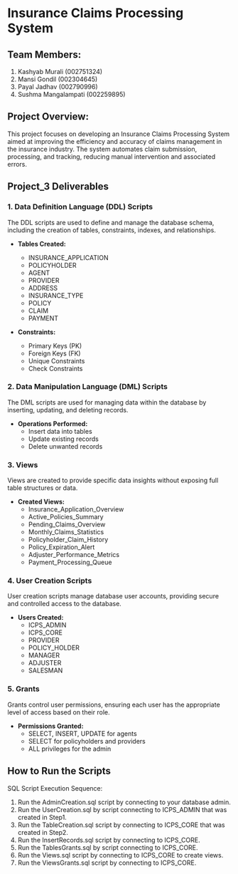 # Insurance Claims Processing System

## Team Members:
1. Kashyab Murali (002751324)
2. Mansi Gondil (002304645)
3. Payal Jadhav (002790996)
4. Sushma Mangalampati (002259895)

## Project Overview:
This project focuses on developing an Insurance Claims Processing System aimed at improving the efficiency and accuracy of claims management in the insurance industry. The system automates claim submission, processing, and tracking, reducing manual intervention and associated errors.

## Project_3 Deliverables

### 1. Data Definition Language (DDL) Scripts
The DDL scripts are used to define and manage the database schema, including the creation of tables, constraints, indexes, and relationships.

- **Tables Created:**
  - INSURANCE_APPLICATION
  - POLICYHOLDER
  - AGENT
  - PROVIDER
  - ADDRESS
  - INSURANCE_TYPE
  - POLICY
  - CLAIM
  - PAYMENT

- **Constraints:**
  - Primary Keys (PK)
  - Foreign Keys (FK)
  - Unique Constraints
  - Check Constraints

### 2. Data Manipulation Language (DML) Scripts
The DML scripts are used for managing data within the database by inserting, updating, and deleting records.

- **Operations Performed:**
  - Insert data into tables
  - Update existing records
  - Delete unwanted records

### 3. Views
Views are created to provide specific data insights without exposing full table structures or data.

- **Created Views:**
  - Insurance_Application_Overview
  - Active_Policies_Summary
  - Pending_Claims_Overview
  - Monthly_Claims_Statistics
  - Policyholder_Claim_History
  - Policy_Expiration_Alert
  - Adjuster_Performance_Metrics
  - Payment_Processing_Queue

### 4. User Creation Scripts
User creation scripts manage database user accounts, providing secure and controlled access to the database.

- **Users Created:**
  - ICPS_ADMIN
  - ICPS_CORE
  - PROVIDER
  - POLICY_HOLDER
  - MANAGER
  - ADJUSTER
  - SALESMAN

### 5. Grants
Grants control user permissions, ensuring each user has the appropriate level of access based on their role.

- **Permissions Granted:**
  - SELECT, INSERT, UPDATE for agents
  - SELECT for policyholders and providers
  - ALL privileges for the admin

## How to Run the Scripts

SQL Script Execution Sequence:
1. Run the AdminCreation.sql script by connecting to your database admin.
2. Run the UserCreation.sql by script connecting to ICPS_ADMIN that was created in Step1.
3. Run the TableCreation.sql script by connecting to ICPS_CORE that was created in Step2.
4. Run the InsertRecords.sql script by connecting to ICPS_CORE.
5. Run the TablesGrants.sql by script connecting to ICPS_CORE.
6. Run the Views.sql script by connecting to ICPS_CORE to create views.
7. Run the ViewsGrants.sql  script by connecting to ICPS_CORE.

